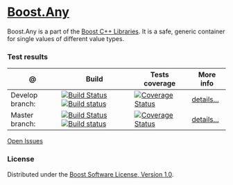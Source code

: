 # [Boost.Any](http://boost.org/libs/any)
Boost.Any is a part of the [Boost C++ Libraries](http://github.com/boostorg). It is a safe, generic container for single values of different value types.

### Test results
@               | Build         | Tests coverage | More info
----------------|-------------- | -------------- |-----------
Develop branch: | [![Build Status](https://travis-ci.org/boostorg/any.svg?branch=develop)](https://travis-ci.org/boostorg/any) [![Build status](https://ci.appveyor.com/api/projects/status/dmugl75nfhjnx7ot/branch/develop?svg=true)](https://ci.appveyor.com/project/apolukhin/any/branch/develop) | [![Coverage Status](https://coveralls.io/repos/boostorg/any/badge.png?branch=develop)](https://coveralls.io/r/boostorg/any?branch=develop) | [details...](http://www.boost.org/development/tests/develop/developer/any.html)
Master branch:  | [![Build Status](https://travis-ci.org/boostorg/any.svg?branch=master)](https://travis-ci.org/boostorg/any) [![Build status](https://ci.appveyor.com/api/projects/status/dmugl75nfhjnx7ot/branch/master?svg=true)](https://ci.appveyor.com/project/apolukhin/any/branch/master) | [![Coverage Status](https://coveralls.io/repos/boostorg/any/badge.png?branch=master)](https://coveralls.io/r/boostorg/any?branch=master) | [details...](http://www.boost.org/development/tests/master/developer/any.html)


[Open Issues](https://svn.boost.org/trac/boost/query?status=!closed&component=any)

### License

Distributed under the [Boost Software License, Version 1.0](http://boost.org/LICENSE_1_0.txt).
